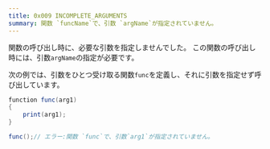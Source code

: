 ```yaml
---
title: 0x009 INCOMPLETE_ARGUMENTS
summary: 関数 `funcName`で、引数 `argName`が指定されていません。
---
```


関数の呼び出し時に、必要な引数を指定しませんでした。
この関数の呼び出し時には、引数`argName`の指定が必要です。

次の例では、引数をひとつ受け取る関数`func`を定義し、それに引数を指定せず呼び出しています。

```cs title="AliceScript"
function func(arg1)
{
    print(arg1);
}

func();// エラー:関数 `func`で、引数`arg1`が指定されていません。
```